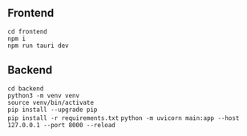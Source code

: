 ## Frontend

`cd frontend` \
`npm i` \
`npm run tauri dev`

## Backend
`cd backend` \
`python3 -m venv venv` \
`source venv/bin/activate` \
`pip install --upgrade pip` \
`pip install -r requirements.txt`
`python -m uvicorn main:app --host 127.0.0.1 --port 8000 --reload`